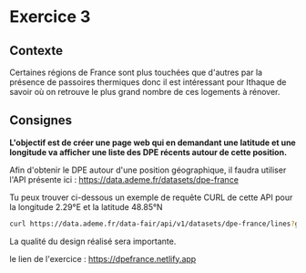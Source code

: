 # Exercice 3

## Contexte

Certaines régions de France sont plus touchées que d'autres par la présence de passoires thermiques donc il est intéressant pour Ithaque de savoir où on retrouve le plus grand nombre de ces logements à rénover.

## Consignes

**L'objectif est de créer une page web qui en demandant une latitude et une longitude va afficher une liste des DPE récents autour de cette position.**

Afin d'obtenir le DPE autour d'une position géographique, il faudra utiliser l'API présente ici : https://data.ademe.fr/datasets/dpe-france

Tu peux trouver ci-dessous un exemple de requête CURL de cette API pour la longitude 2.29°E et la latitude 48.85°N

``` bash
curl https://data.ademe.fr/data-fair/api/v1/datasets/dpe-france/lines?geo_distance=2.29%3A48.85%3A10000
```

La qualité du design réalisé sera importante.

le lien de l'exercice : https://dpefrance.netlify.app